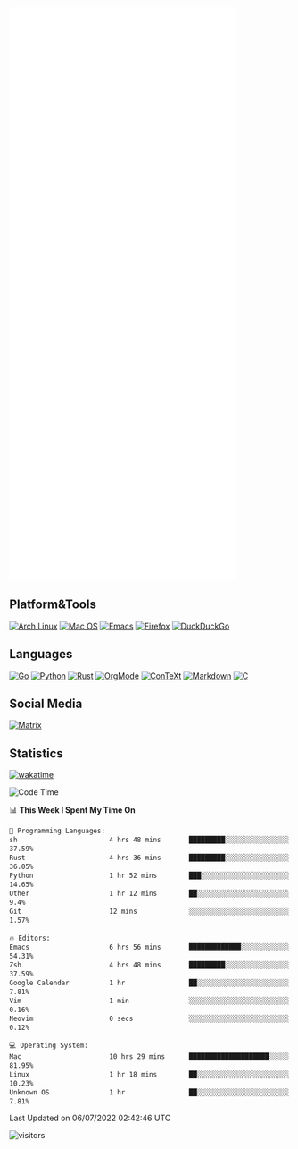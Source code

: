 ![Metrics](https://github.com/SteamedFish/SteamedFish/blob/master/github-metrics.svg)

## Platform&Tools

[![Arch Linux](https://img.shields.io/badge/ArchLinux-1793D1?logo=arch-linux&logoColor=fff&style=flat-square)](https://archlinux.org/)
[![Mac OS](https://img.shields.io/badge/MacOS-000000?style=flat-square&logo=macos&logoColor=F0F0F0)](https://www.apple.com/macos/)
[![Emacs](https://img.shields.io/badge/Emacs-%237F5AB6.svg?&style=flat-square&logo=gnu-emacs&logoColor=white)](https://www.gnu.org/software/emacs/)
[![Firefox](https://img.shields.io/badge/Firefox-FF7139?style=flat-square&logo=Firefox-Browser&logoColor=white)](https://firefox.com/)
[![DuckDuckGo](https://img.shields.io/badge/DuckDuckGo-DE5833?style=flat-square&logo=DuckDuckGo&logoColor=white)](https://duckduckgo.com/)

## Languages

[![Go](https://img.shields.io/badge/Golang-%2300ADD8.svg?style=flat-square&logo=go&logoColor=white)](https://golang.org/)
[![Python](https://img.shields.io/badge/Python-3670A0?style=flat-square&logo=python&logoColor=ffdd54)](https://www.python.org/)
[![Rust](https://img.shields.io/badge/Rust-%23000000.svg?style=flat-square&logo=rust&logoColor=white)](https://www.rust-lang.org/)
[![OrgMode](https://img.shields.io/badge/OrgMode-%23000000.svg?style=flat-square&logo=org&logoColor=white)](https://orgmode.org/)
[![ConTeXt](https://img.shields.io/badge/ConTeXt-%23008080.svg?style=flat-square&logo=latex&logoColor=white)](https://contextgarden.net/)
[![Markdown](https://img.shields.io/badge/MarkDown-%23000000.svg?style=flat-square&logo=markdown&logoColor=white)](https://daringfireball.net/projects/markdown/)
[![C](https://img.shields.io/badge/C-%2300599C.svg?style=flat-square&logo=c&logoColor=white)](https://www.iso.org/standard/74528.html)

## Social Media

[![Matrix](https://img.shields.io/badge/SteamedFish-2CA5E0?style=social&logo=matrix&logoColor=black)](https://matrix.to/#/@i:steamedfish.org)

## Statistics
[![wakatime](https://wakatime.com/badge/user/168280d6-fcf2-4b4f-ad3a-dc4612f35b38.svg)](https://wakatime.com/@168280d6-fcf2-4b4f-ad3a-dc4612f35b38)

<!--START_SECTION:waka-->
![Code Time](http://img.shields.io/badge/Code%20Time-1%2C906%20hrs%2025%20mins-blue)

📊 **This Week I Spent My Time On** 

```text
💬 Programming Languages: 
sh                       4 hrs 48 mins       █████████░░░░░░░░░░░░░░░░   37.59% 
Rust                     4 hrs 36 mins       █████████░░░░░░░░░░░░░░░░   36.05% 
Python                   1 hr 52 mins        ███░░░░░░░░░░░░░░░░░░░░░░   14.65% 
Other                    1 hr 12 mins        ██░░░░░░░░░░░░░░░░░░░░░░░   9.4% 
Git                      12 mins             ░░░░░░░░░░░░░░░░░░░░░░░░░   1.57%

🔥 Editors: 
Emacs                    6 hrs 56 mins       █████████████░░░░░░░░░░░░   54.31% 
Zsh                      4 hrs 48 mins       █████████░░░░░░░░░░░░░░░░   37.59% 
Google Calendar          1 hr                ██░░░░░░░░░░░░░░░░░░░░░░░   7.81% 
Vim                      1 min               ░░░░░░░░░░░░░░░░░░░░░░░░░   0.16% 
Neovim                   0 secs              ░░░░░░░░░░░░░░░░░░░░░░░░░   0.12%

💻 Operating System: 
Mac                      10 hrs 29 mins      ████████████████████░░░░░   81.95% 
Linux                    1 hr 18 mins        ██░░░░░░░░░░░░░░░░░░░░░░░   10.23% 
Unknown OS               1 hr                ██░░░░░░░░░░░░░░░░░░░░░░░   7.81%

```


 Last Updated on 06/07/2022 02:42:46 UTC
<!--END_SECTION:waka-->

![visitors](https://visitor-badge.laobi.icu/badge?page_id=SteamedFish.SteamedFish)
